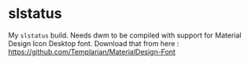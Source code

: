 # slstatus

My `slstatus` build. Needs dwm to be compiled with support for Material Design Icon Desktop font. Download that from here : https://github.com/Templarian/MaterialDesign-Font
